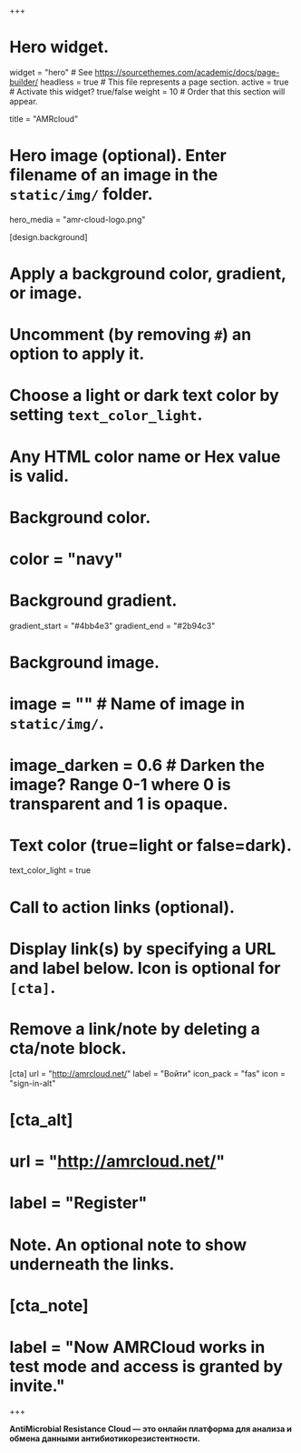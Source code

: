 +++
# Hero widget.
widget = "hero"  # See https://sourcethemes.com/academic/docs/page-builder/
headless = true  # This file represents a page section.
active = true  # Activate this widget? true/false
weight = 10  # Order that this section will appear.

title = "AMRcloud"

# Hero image (optional). Enter filename of an image in the `static/img/` folder.
hero_media = "amr-cloud-logo.png"

[design.background]
  # Apply a background color, gradient, or image.
  #   Uncomment (by removing `#`) an option to apply it.
  #   Choose a light or dark text color by setting `text_color_light`.
  #   Any HTML color name or Hex value is valid.

  # Background color.
  # color = "navy"
  
  # Background gradient.
  gradient_start = "#4bb4e3"
  gradient_end = "#2b94c3"
  
  # Background image.
  # image = ""  # Name of image in `static/img/`.
  # image_darken = 0.6  # Darken the image? Range 0-1 where 0 is transparent and 1 is opaque.

  # Text color (true=light or false=dark).
  text_color_light = true

# Call to action links (optional).
#   Display link(s) by specifying a URL and label below. Icon is optional for `[cta]`.
#   Remove a link/note by deleting a cta/note block.
[cta]
  url = "http://amrcloud.net/"
  label = "Войти"
  icon_pack = "fas"
  icon = "sign-in-alt"

# [cta_alt]
#  url = "http://amrcloud.net/"
#  label = "Register"

# Note. An optional note to show underneath the links.
# [cta_note]
#  label = "Now AMRCloud works in test mode and access is granted by invite."
+++

**AntiMicrobial Resistance Cloud — это онлайн платформа для анализа и обмена данными антибиотикорезистентности.**

